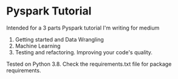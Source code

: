 # Pyspark Tutorial

Intended for a 3 parts Pyspark tutorial I'm writing for medium

1. Getting started and Data Wrangling
2. Machine Learning
3. Testing and refactoring. Improving your code's quality.  

Tested on Python 3.8. Check the requirements.txt file for package
requirements. 